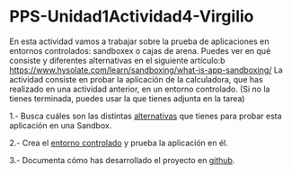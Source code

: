 # PPS-Unidad1Actividad4-Virgilio

En esta actividad vamos a trabajar sobre la prueba de aplicaciones en entornos controlados: sandboxex o cajas de arena.
Puedes ver en qué consiste y diferentes alternativas en el siguiente artículo:b https://www.hysolate.com/learn/sandboxing/what-is-app-sandboxing/
La actividad consiste en probar la aplicación de la calculadora, que has realizado en una actividad anterior, en un entorno controlado. (Si no la tienes terminada, puedes usar la que tienes adjunta en la tarea)

1.- Busca cuáles son las distintas [alternativas](alternativas.md) que tienes para probar esta aplicación en una Sandbox.

2.- Crea el [entorno controlado](entorno.md) y prueba la aplicación en él.

3.- Documenta cómo has desarrollado el proyecto en [github](https://github.com/vjp-virgilioDE/PPS-Unidad1Actividad4-Virgilio.git).
